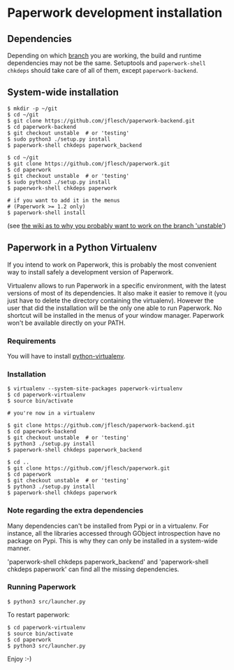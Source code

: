 # Paperwork development installation

## Dependencies

Depending on which [branch](https://github.com/jflesch/paperwork/wiki/Branches) you
are working, the build and runtime dependencies may not be the same.
Setuptools and ```paperwork-shell chkdeps``` should take care of all of them,
except ```paperwork-backend```.


## System-wide installation

```
$ mkdir -p ~/git
$ cd ~/git
$ git clone https://github.com/jflesch/paperwork-backend.git
$ cd paperwork-backend
$ git checkout unstable  # or 'testing'
$ sudo python3 ./setup.py install
$ paperwork-shell chkdeps paperwork_backend

$ cd ~/git
$ git clone https://github.com/jflesch/paperwork.git
$ cd paperwork
$ git checkout unstable  # or 'testing'
$ sudo python3 ./setup.py install
$ paperwork-shell chkdeps paperwork

# if you want to add it in the menus
# (Paperwork >= 1.2 only)
$ paperwork-shell install
```

(see [the wiki as to why you probably want to work on the branch 'unstable'](https://github.com/jflesch/paperwork/wiki/Branches))


## Paperwork in a Python Virtualenv

If you intend to work on Paperwork, this is probably the most convenient way
to install safely a development version of Paperwork.

Virtualenv allows to run Paperwork in a specific environment, with the latest
versions of most of its dependencies. It also make it easier to remove it (you
just have to delete the directory containing the virtualenv). However the user
that did the installation will be the only one able to run Paperwork. No
shortcut will be installed in the menus of your window manager. Paperwork
won't be available directly on your PATH.


### Requirements

You will have to install [python-virtualenv](https://pypi.python.org/pypi/virtualenv).


### Installation

```
$ virtualenv --system-site-packages paperwork-virtualenv
$ cd paperwork-virtualenv
$ source bin/activate

# you're now in a virtualenv

$ git clone https://github.com/jflesch/paperwork-backend.git
$ cd paperwork-backend
$ git checkout unstable  # or 'testing'
$ python3 ./setup.py install
$ paperwork-shell chkdeps paperwork_backend

$ cd ..
$ git clone https://github.com/jflesch/paperwork.git
$ cd paperwork
$ git checkout unstable  # or 'testing'
$ python3 ./setup.py install
$ paperwork-shell chkdeps paperwork
```

### Note regarding the extra dependencies

Many dependencies can't be installed from Pypi or in a virtualenv. For
instance, all the libraries accessed through GObject introspection have
no package on Pypi. This is why they can only be installed in a system-wide
manner.

'paperwork-shell chkdeps paperwork_backend' and
'paperwork-shell chkdeps paperwork' can find all the missing dependencies.


### Running Paperwork

    $ python3 src/launcher.py

To restart paperwork:

    $ cd paperwork-virtualenv
    $ source bin/activate
    $ cd paperwork
    $ python3 src/launcher.py

Enjoy :-)
